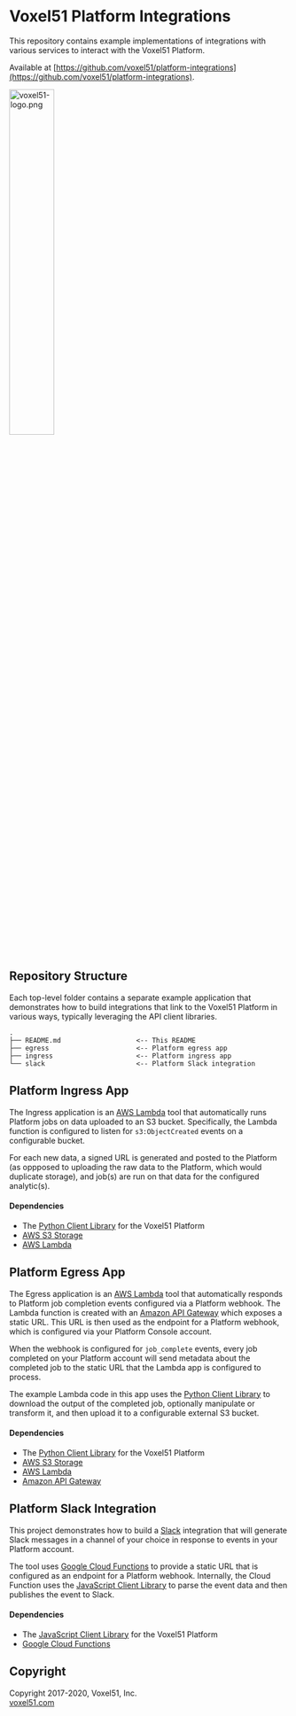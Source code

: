 # Voxel51 Platform Integrations

This repository contains example implementations of integrations with various
services to interact with the Voxel51 Platform.

Available at
[https://github.com/voxel51/platform-integrations](https://github.com/voxel51/platform-integrations).

<img src="https://drive.google.com/uc?id=1j0S8pLsopAqF1Ik3rf-CdyAIU4kA0sOP" alt="voxel51-logo.png" width="40%"/>


## Repository Structure

Each top-level folder contains a separate example application that demonstrates
how to build integrations that link to the Voxel51 Platform in various ways,
typically leveraging the API client libraries.

```
.
├── README.md                   <-- This README
├── egress                      <-- Platform egress app
├── ingress                     <-- Platform ingress app
└── slack                       <-- Platform Slack integration
```


## Platform Ingress App

The Ingress application is an [AWS Lambda](https://aws.amazon.com/lambda) tool
that automatically runs Platform jobs on data uploaded to an S3 bucket.
Specifically, the Lambda function is configured to listen for
`s3:ObjectCreated` events on a configurable bucket.

For each new data, a signed URL is generated and posted to the Platform (as
oppposed to uploading the raw data to the Platform, which would duplicate
storage), and job(s) are run on that data for the configured analytic(s).

#### Dependencies

- The [Python Client Library](https://github.com/voxel51/api-py) for the
Voxel51 Platform
- [AWS S3 Storage](https://aws.amazon.com/s3)
- [AWS Lambda](https://aws.amazon.com/lambda)


## Platform Egress App

The Egress application is an [AWS Lambda](https://aws.amazon.com/lambda) tool
that automatically responds to Platform job completion events configured via a
Platform webhook. The Lambda function is created with an
[Amazon API Gateway](https://aws.amazon.com/api-gateway) which exposes a static
URL. This URL is then used as the endpoint for a Platform webhook, which is
configured via your Platform Console account.

When the webhook is configured for `job_complete` events, every job completed
on your Platform account will send metadata about the completed job to the
static URL that the Lambda app is configured to process.

The example Lambda code in this app uses the
[Python Client Library](https://github.com/voxel51/api-py) to download the
output of the completed job, optionally manipulate or transform it, and then
upload it to a configurable external S3 bucket.

#### Dependencies

- The [Python Client Library](https://github.com/voxel51/api-py) for the
Voxel51 Platform
- [AWS S3 Storage](https://aws.amazon.com/s3)
- [AWS Lambda](https://aws.amazon.com/lambda)
- [Amazon API Gateway](https://aws.amazon.com/api-gateway)


## Platform Slack Integration

This project demonstrates how to build a [Slack](https://slack.com)
integration that will generate Slack messages in a channel of your choice in
response to events in your Platform account.

The tool uses [Google Cloud Functions](https://cloud.google.com/functions) to
provide a static URL that is configured as an endpoint for a Platform webhook.
Internally, the Cloud Function uses the
[JavaScript Client Library](https://github.com/voxel51/api-js) to parse the
event data and then publishes the event to Slack.

#### Dependencies

- The [JavaScript Client Library](https://github.com/voxel51/api-js) for the
Voxel51 Platform
- [Google Cloud Functions](https://cloud.google.com/functions)


## Copyright

Copyright 2017-2020, Voxel51, Inc.<br>
[voxel51.com](https://voxel51.com)
